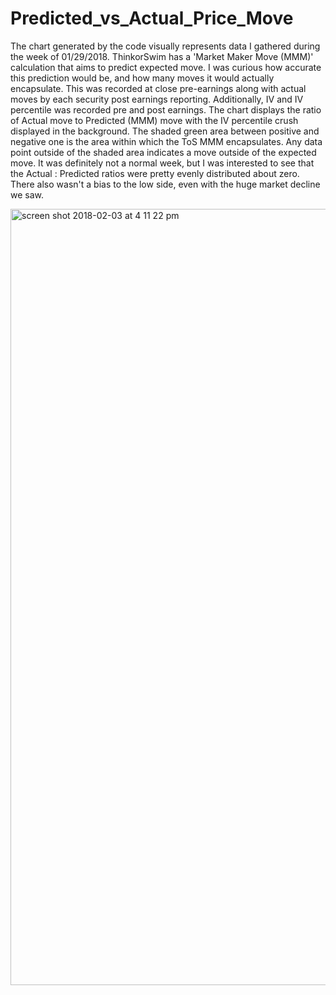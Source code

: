 # Predicted_vs_Actual_Price_Move

The chart generated by the code visually represents data I gathered during the week of 01/29/2018. ThinkorSwim has a 'Market Maker Move (MMM)' calculation that aims to predict expected move. I was curious how accurate this prediction would be, and how many moves it would actually encapsulate. This was recorded at close pre-earnings along with actual moves by each security post earnings reporting. Additionally, IV and IV percentile was recorded pre and post earnings.
The chart displays the ratio of Actual move to Predicted (MMM) move with the IV percentile crush displayed in the background. The shaded green area between positive and negative one is the area within which the ToS MMM encapsulates. Any data point outside of the shaded area indicates a move outside of the expected move.
It was definitely not a normal week, but I was interested to see that the Actual : Predicted ratios were pretty evenly distributed about zero. There also wasn't a bias to the low side, even with the huge market decline we saw.


<img width="1242" alt="screen shot 2018-02-03 at 4 11 22 pm" src="https://user-images.githubusercontent.com/16856208/35771567-f0532886-08fc-11e8-9156-258d5a90e9d2.png">
